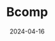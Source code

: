 ---  
layout: startup_page  
title: "Bcomp"  
id: "bcomp.com"  
permalink: "/bcompbcomp.com04162024/"  
website: "https://www.bcomp.com/"  
funding_round: "Series C"  
funding_amount: "$40M"  
investors: "EGS Beteiligungen AG (EGSB), Verve Ventures, Zürcher Kantonalbank, RKKVC, Generali, Airbus Ventures, BMW i Ventures, Porsche Ventures, Volvo Cars Tech Fund"  
about: "Bcomp develops and manufactures bio-based natural fiber composites for various industries. Their materials, like powerRibs™ and ampliTex™, offer lightweight, high-performance alternatives to traditional materials such as carbon fiber and plastic, contributing to sustainability and decarbonization efforts. These composites are used in automotive, aerospace, and other sectors for interior and exterior components."  
markets: "Automotive, Aerospace, Rail, Buses, Aviation, Consumer Goods, Textile Manufacturing, Sports"  
hq: "Fribourg, Switzerland"  
founded_year: "2011"  
linkedin: "https://www.linkedin.com/company/bcomp"  
twitter: "https://twitter.com/bcompltd"  
instagram: ""  
facebook: "https://www.facebook.com/BcompLtd#"  
crunchbase: "https://www.crunchbase.com/organization/bcomp"  
pitchbook: "https://pitchbook.com/profiles/company/98282-44"  

date_display: "16-Apr-2024"  
date: "2024-04-16"

# SEO Optimization  
meta_title: "Bcomp - Series C Funding ($40M)"  
meta_description: "Bcomp, Bcomp develops and manufactures bio-based natural fiber composites for various industries. Their materials, like powerRibs™ and ampliTex™, offer light..."  
meta_keywords: "Bcomp, Automotive, Aerospace, Rail, Buses, Aviation, Consumer Goods, Textile Manufacturing, Sports, Series C funding"  
canonical_url: "https://startup.projectstartups.com/bcompbcomp.com04162024/"  
---